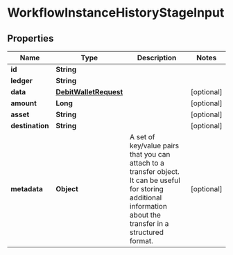 

# WorkflowInstanceHistoryStageInput


## Properties

| Name | Type | Description | Notes |
|------------ | ------------- | ------------- | -------------|
|**id** | **String** |  |  |
|**ledger** | **String** |  |  |
|**data** | [**DebitWalletRequest**](DebitWalletRequest.md) |  |  [optional] |
|**amount** | **Long** |  |  [optional] |
|**asset** | **String** |  |  [optional] |
|**destination** | **String** |  |  [optional] |
|**metadata** | **Object** | A set of key/value pairs that you can attach to a transfer object. It can be useful for storing additional information about the transfer in a structured format.  |  [optional] |



